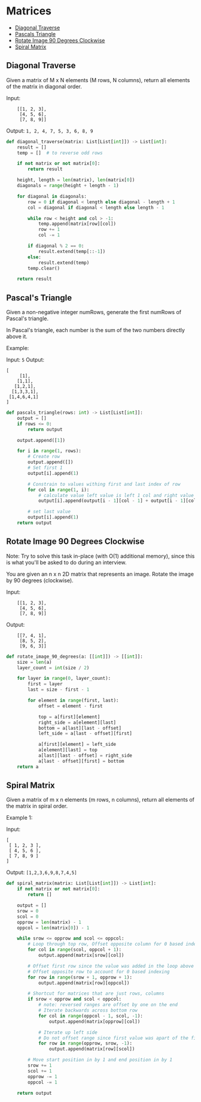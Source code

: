 # Matrices

* [Diagonal Traverse](#diagonal-traverse)
* [Pascals Triangle](#pascal's-triangle)
* [Rotate Image 90 Degrees Clockwise](#rotate-image-90-degrees-clockwise)
* [Spiral Matrix](#spiral-matrix)

## Diagonal Traverse

Given a matrix of M x N elements (M rows, N columns), return all elements of the matrix in diagonal order.

Input:
```
    [[1, 2, 3],
     [4, 5, 6],
     [7, 8, 9]]
```
Output: `1, 2, 4, 7, 5, 3, 6, 8, 9`

```python
def diagonal_traverse(matrix: List[List[int]]) -> List[int]:
    result = []
    temp = []  # to reverse odd rows

    if not matrix or not matrix[0]:
        return result

    height, length = len(matrix), len(matrix[0])
    diagonals = range(height + length - 1)

    for diagonal in diagonals:
        row = 0 if diagonal < length else diagonal - length + 1
        col = diagonal if diagonal < length else length - 1

        while row < height and col > -1:
            temp.append(matrix[row][col])
            row += 1
            col -= 1

        if diagonal % 2 == 0:
            result.extend(temp[::-1])
        else:
            result.extend(temp)
        temp.clear()

    return result
```

## Pascal's Triangle

Given a non-negative integer numRows, generate the first numRows of Pascal's triangle.

In Pascal's triangle, each number is the sum of the two numbers directly above it.

Example:

Input: `5`
Output:
```
[
     [1],
    [1,1],
   [1,2,1],
  [1,3,3,1],
 [1,4,6,4,1]
]
```

```python
def pascals_triangle(rows: int) -> List[List[int]]:
    output = []
    if rows <= 0:
        return output

    output.append([1])

    for i in range(1, rows):
        # Create row
        output.append([])
        # Set first 1
        output[i].append(1)

        # Constrain to values withing first and last index of row
        for col in range(1, i):
            # calculate value left value is left 1 col and right value is the same col
            output[i].append(output[i - 1][col - 1] + output[i - 1][col])

        # set last value
        output[i].append(1)
    return output
```

## Rotate Image 90 Degrees Clockwise

Note: Try to solve this task in-place (with O(1) additional memory), since this is what you'll be asked to do during
an interview.

You are given an n x n 2D matrix that represents an image. Rotate the image by 90 degrees (clockwise).

Input:
```
    [[1, 2, 3],
     [4, 5, 6],
     [7, 8, 9]]
```

Output:
```
    [[7, 4, 1],
     [8, 5, 2],
     [9, 6, 3]]
```     

```python
def rotate_image_90_degrees(a: [[int]]) -> [[int]]:
    size = len(a)
    layer_count = int(size / 2)

    for layer in range(0, layer_count):
        first = layer
        last = size - first - 1

        for element in range(first, last):
            offset = element - first

            top = a[first][element]
            right_side = a[element][last]
            bottom = a[last][last - offset]
            left_side = a[last - offset][first]

            a[first][element] = left_side
            a[element][last] = top
            a[last][last - offset] = right_side
            a[last - offset][first] = bottom
    return a
```

## Spiral Matrix

Given a matrix of m x n elements (m rows, n columns), return all elements of the matrix in spiral order.

Example 1:

Input:
```
[
 [ 1, 2, 3 ],
 [ 4, 5, 6 ],
 [ 7, 8, 9 ]
]
```
Output: `[1,2,3,6,9,8,7,4,5]`

```python
def spiral_matrix(matrix: List[List[int]]) -> List[int]:
    if not matrix or not matrix[0]:
        return []

    output = []
    srow = 0
    scol = 0
    opprow = len(matrix) - 1
    oppcol = len(matrix[0]) - 1

    while srow <= opprow and scol <= oppcol:
        # Loop through top row, Offset opposite column for 0 based indexing
        for col in range(scol, oppcol + 1):
            output.append(matrix[srow][col])

        # Offset first row since the value was added in the loop above
        # Offset opposite row to account for 0 based indexing
        for row in range(srow + 1, opprow + 1):
            output.append(matrix[row][oppcol])

        # Shortcut for matrices that are just rows, columns
        if srow < opprow and scol < oppcol:
            # note: reversed ranges are offset by one on the end
            # Iterate backwards across bottom row
            for col in range(oppcol - 1, scol, -1):
                output.append(matrix[opprow][col])

            # Iterate up left side
            # Do not offset range since first value was apart of the first row
            for row in range(opprow, srow, -1):
                output.append(matrix[row][scol])

        # Move start position in by 1 and end position in by 1
        srow += 1
        scol += 1
        opprow -= 1
        oppcol -= 1

    return output
```
